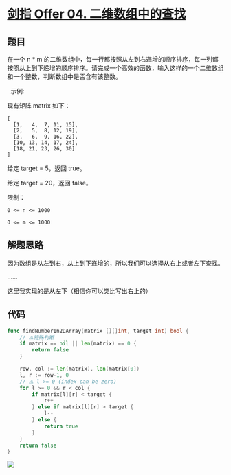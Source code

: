 # [剑指 Offer 04. 二维数组中的查找](https://leetcode-cn.com/problems/er-wei-shu-zu-zhong-de-cha-zhao-lcof/)


## 题目

在一个 n * m 的二维数组中，每一行都按照从左到右递增的顺序排序，每一列都按照从上到下递增的顺序排序。请完成一个高效的函数，输入这样的一个二维数组和一个整数，判断数组中是否含有该整数。

 
示例:

现有矩阵 matrix 如下：

```
[
  [1,   4,  7, 11, 15],
  [2,   5,  8, 12, 19],
  [3,   6,  9, 16, 22],
  [10, 13, 14, 17, 24],
  [18, 21, 23, 26, 30]
]
```
给定 target = 5，返回 true。

给定 target = 20，返回 false。


限制：

`0 <= n <= 1000`

`0 <= m <= 1000`


## 解题思路

因为数组是从左到右，从上到下递增的，所以我们可以选择从右上或者左下查找。

……

这里我实现的是从左下（相信你可以类比写出右上的）

## 代码

```go
func findNumberIn2DArray(matrix [][]int, target int) bool {
	// ⚠️特殊判断
	if matrix == nil || len(matrix) == 0 {
		return false
	}

	row, col := len(matrix), len(matrix[0])
	l, r := row-1, 0
	// ⚠️ l >= 0 (index can be zero)
	for l >= 0 && r < col {
		if matrix[l][r] < target {
			r++
		} else if matrix[l][r] > target {
			l--
		} else {
			return true
		}
	}
	return false
}
```


![](http://wesub.ifree258.top/bottomPic.png)